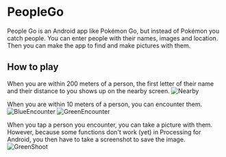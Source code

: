 # PeopleGo
People Go is an Android app like Pokémon Go, but instead of Pokémon you catch people. You can enter people with their names, images and location. Then you can make the app to find and make pictures with them.

## How to play
When you are within 200 meters of a person, the first letter of their name and their distance to you shows up on the nearby screen.
![Nearby](Screenshots/Nearby.png)

When you are within 10 meters of a person, you can encounter them.
![BlueEncounter](Screenshots/BlueEncounter.png)
![GreenEncounter](Screenshots/GreenEncounter.png)

When you tap a person you encounter, you can take a picture with them. However, because some functions don't work (yet) in Processing for Android, you then have to take a screenshot to save the image.
![GreenShoot](Screenshots/GreenShoot.png)
